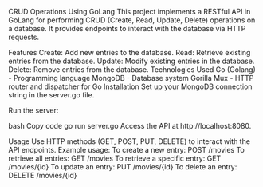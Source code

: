 CRUD Operations Using GoLang
This project implements a RESTful API in GoLang for performing CRUD (Create, Read, Update, Delete) operations on a database. It provides endpoints to interact with the database via HTTP requests.

Features
Create: Add new entries to the database.
Read: Retrieve existing entries from the database.
Update: Modify existing entries in the database.
Delete: Remove entries from the database.
Technologies Used
Go (Golang) - Programming language
MongoDB - Database system
Gorilla Mux - HTTP router and dispatcher for Go
Installation
Set up your MongoDB connection string in the server.go file.

Run the server:

bash
Copy code
go run server.go
Access the API at http://localhost:8080.

Usage
Use HTTP methods (GET, POST, PUT, DELETE) to interact with the API endpoints.
Example usage:
To create a new entry: POST /movies
To retrieve all entries: GET /movies
To retrieve a specific entry: GET /movies/{id}
To update an entry: PUT /movies/{id}
To delete an entry: DELETE /movies/{id}


